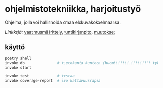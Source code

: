 # ohjelmistotekniikka, harjoitustyö

Ohjelma, jolla voi hallinnoida omaa elokuvakokoelmaansa.

*Linkkejä:* [vaatimusmäärittely](https://github.com/tiikerikakku/harkka/blob/main/dokumentaatio/vaatimusmaarittely.md), [tuntikirjanpito](https://github.com/tiikerikakku/harkka/blob/main/dokumentaatio/tuntikirjanpito.md), [muutokset](https://github.com/tiikerikakku/harkka/blob/main/dokumentaatio/changelog.md)

## käyttö

```sh
poetry shell
invoke db               # tietokanta kuntoon (huom!!!!!!!!!!!!!!!!! tyhjentää kannan)
invoke start

invoke test             # testaa
invoke coverage-report  # luo kattavuusrapsa
```
